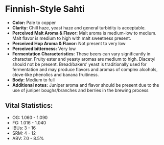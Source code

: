 # Finnish-Style Sahti

- **Color:** Pale to copper
- **Clarity:** Chill haze, yeast haze and general turbidity is acceptable.
- **Perceived Malt Aroma & Flavor:** Malt aroma is medium-low to medium. Malt flavor is medium to high with malt sweetness present.
- **Perceived Hop Aroma & Flavor:** Not present to very low
- **Perceived bitterness:** Very low
- **Fermentation Characteristics:** These beers can vary significantly in character. Fruity ester and yeasty aromas are medium to high. Diacetyl should not be present. Bread/bakers’ yeast is traditionally used for fermentation and may produce flavors and aromas of complex alcohols, clove-like phenolics and banana fruitiness.
- **Body:** Medium to full
- **Additional notes:** Juniper aroma and flavor should be present due to the use of juniper boughs/branches and berries in the brewing process

## Vital Statistics:

- OG: 1.060 - 1.090
- FG: 1.016 - 1.040
- IBUs: 3 - 16
- SRM: 4 - 12
- ABV: 7.0 - 8.5%

